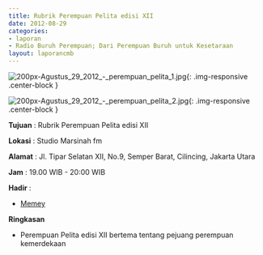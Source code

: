 ```yaml
---
title: Rubrik Perempuan Pelita edisi XII 
date: 2012-08-29
categories:
- laporan
- Radio Buruh Perempuan; Dari Perempuan Buruh untuk Kesetaraan
layout: laporancmb
---
```



![200px-Agustus_29_2012_-_perempuan_pelita_1.jpg](/uploads/200px-Agustus_29_2012_-_perempuan_pelita_1.jpg){: .img-responsive .center-block }

![200px-Agustus_29_2012_-_perempuan_pelita_2.jpg](/uploads/200px-Agustus_29_2012_-_perempuan_pelita_2.jpg){: .img-responsive .center-block }


**Tujuan** : Rubrik Perempuan Pelita edisi XII 

**Lokasi** : Studio Marsinah fm 

**Alamat** : Jl. Tipar Selatan XII, No.9, Semper Barat, Cilincing, Jakarta Utara 

**Jam** : 19.00 WIB - 20:00 WIB 

**Hadir** :
* [Memey](http://wiki.ciptamedia.org/wiki/Memey)

**Ringkasan**  
* Perempuan Pelita edisi XII bertema tentang pejuang perempuan kemerdekaan

